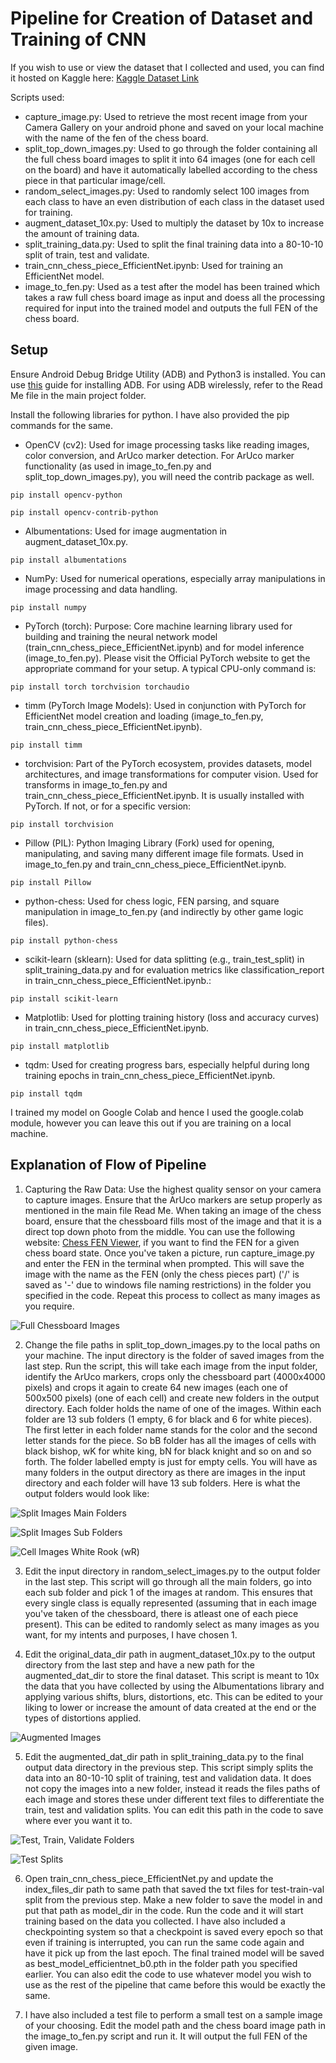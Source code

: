 # Pipeline for Creation of Dataset and Training of CNN

If you wish to use or view the dataset that I collected and used, you can find it hosted on Kaggle here: [Kaggle Dataset Link](https://www.kaggle.com/datasets/harishekar/chess-board-state-detection-dataset)

Scripts used:
- capture_image.py: Used to retrieve the most recent image from your Camera Gallery on your android phone and saved on your local machine with the name of the fen of the chess board.
- split_top_down_images.py: Used to go through the folder containing all the full chess board images to split it into 64 images (one for each cell on the board) and have it automatically labelled according to the chess piece in that particular image/cell.
- random_select_images.py: Used to randomly select 100 images from each class to have an even distribution of each class in the dataset used for training.
- augment_dataset_10x.py: Used to multiply the dataset by 10x to increase the amount of training data.
- split_training_data.py: Used to split the final training data into a 80-10-10 split of train, test and validate.
- train_cnn_chess_piece_EfficientNet.ipynb: Used for training an EfficientNet model.
- image_to_fen.py: Used as a test after the model has been trained which takes a raw full chess board image as input and doess all the processing required for input into the trained model and outputs the full FEN of the chess board.

## Setup

Ensure Android Debug Bridge Utility (ADB) and Python3 is installed. You can use [this](https://www.howtogeek.com/125769/how-to-install-and-use-abd-the-android-debug-bridge-utility/) guide for installing ADB. For using ADB wirelessly, refer to the Read Me file in the main project folder.

Install the following libraries for python. I have also provided the pip commands for the same.

- OpenCV (cv2): Used for image processing tasks like reading images, color conversion, and ArUco marker detection. For ArUco marker functionality (as used in image_to_fen.py and split_top_down_images.py), you will need the contrib package as well. 
```
pip install opencv-python
```
```
pip install opencv-contrib-python
```
- Albumentations: Used for image augmentation in augment_dataset_10x.py.
```
pip install albumentations
```
- NumPy: Used for numerical operations, especially array manipulations in image processing and data handling.
```
pip install numpy
```
- PyTorch (torch): Purpose: Core machine learning library used for building and training the neural network model (train_cnn_chess_piece_EfficientNet.ipynb) and for model inference (image_to_fen.py). Please visit the Official PyTorch website to get the appropriate command for your setup. A typical CPU-only command is:
```
pip install torch torchvision torchaudio
```
- timm (PyTorch Image Models): Used in conjunction with PyTorch for EfficientNet model creation and loading (image_to_fen.py, train_cnn_chess_piece_EfficientNet.ipynb).
```
pip install timm
```
- torchvision: Part of the PyTorch ecosystem, provides datasets, model architectures, and image transformations for computer vision. Used for transforms in image_to_fen.py and train_cnn_chess_piece_EfficientNet.ipynb. It is usually installed with PyTorch. If not, or for a specific version: 
```
pip install torchvision
```
- Pillow (PIL): Python Imaging Library (Fork) used for opening, manipulating, and saving many different image file formats. Used in image_to_fen.py and train_cnn_chess_piece_EfficientNet.ipynb.
```
pip install Pillow
```
- python-chess: Used for chess logic, FEN parsing, and square manipulation in image_to_fen.py (and indirectly by other game logic files).
```
pip install python-chess
```
- scikit-learn (sklearn): Used for data splitting (e.g., train_test_split) in split_training_data.py and for evaluation metrics like classification_report in train_cnn_chess_piece_EfficientNet.ipynb.:
```
pip install scikit-learn
```
- Matplotlib: Used for plotting training history (loss and accuracy curves) in train_cnn_chess_piece_EfficientNet.ipynb.
```
pip install matplotlib
```
- tqdm: Used for creating progress bars, especially helpful during long training epochs in train_cnn_chess_piece_EfficientNet.ipynb.
```
pip install tqdm
```

I trained my model on Google Colab and hence I used the google.colab module, however you can leave this out if you are training on a local machine.

## Explanation of Flow of Pipeline

1. Capturing the Raw Data: Use the highest quality sensor on your camera to capture images. Ensure that the ArUco markers are setup properly as mentioned in the main file Read Me. When taking an image of the chess board, ensure that the chessboard fills most of the image and that it is a direct top down photo from the middle. You can use the following website: [Chess FEN Viewer](https://www.redhotpawn.com/chess/chess-fen-viewer.php), if you want to find the FEN for a given chess board state. Once you've taken a picture, run capture_image.py and enter the FEN in the terminal when prompted. This will save the image with the name as the FEN (only the chess pieces part) ('/' is saved as '-' due to windows file naming restrictions) in the folder you specified in the code. Repeat this process to collect as many images as you require.

![Full Chessboard Images](Read_Me_Images_Data_Folder/full_chessboard_images.png)

2. Change the file paths in split_top_down_images.py to the local paths on your machine. The input directory is the folder of saved images from the last step. Run the script, this will take each image from the input folder, identify the ArUco markers, crops only the chessboard part (4000x4000 pixels) and crops it again to create 64 new images (each one of 500x500 pixels) (one of each cell) and create new folders in the output directory. Each folder holds the name of one of the images. Within each folder are 13 sub folders (1 empty, 6 for black and 6 for white pieces). The first letter in each folder name stands for the color and the second letter stands for the piece. So bB folder has all the images of cells with black bishop, wK for white king, bN for black knight and so on and so forth. The folder labelled empty is just for empty cells.
You will have as many folders in the output directory as there are images in the input directory and each folder will have 13 sub folders. Here is what the output folders would look like:

![Split Images Main Folders](Read_Me_Images_Data_Folder/split_images_main_folders.png)

![Split Images Sub Folders](Read_Me_Images_Data_Folder/split_images_sub_folders.png)

![Cell Images White Rook (wR)](Read_Me_Images_Data_Folder/split_images_cells.png)

3. Edit the input directory in random_select_images.py to the output folder in the last step. This script will go through all the main folders, go into each sub folder and pick 1 of the images at random. This ensures that every single class is equally represented (assuming that in each image you've taken of the chessboard, there is atleast one of each piece present). This can be edited to randomly select as many images as you want, for my intents and purposes, I have chosen 1. 

4. Edit the original_data_dir path in augment_dataset_10x.py to the output directory from the last step and have a new path for the augmented_dat_dir to store the final dataset. This script is meant to 10x the data that you have collected by using the Albumentations library and applying various shifts, blurs, distortions, etc. This can be edited to your liking to lower or increase the amount of data created at the end or the types of distortions applied.

![Augmented Images](Read_Me_Images_Data_Folder/augmented_images.png)

5. Edit the augmented_dat_dir path in split_training_data.py to the final output data directory in the previous step. This script simply splits the data into an 80-10-10 split of training, test and validation data. It does not copy the images into a new folder, instead it reads the files paths of each image and stores these under different text files to differentiate the train, test and validation splits. You can edit this path in the code to save where ever you want it to.

![Test, Train, Validate Folders](Read_Me_Images_Data_Folder/test_train_val_folders.png)

![Test Splits](Read_Me_Images_Data_Folder/test_splits.png)

6. Open train_cnn_chess_piece_EfficientNet.py and update the index_files_dir path to same path that saved the txt files for test-train-val split from the previous step. Make a new folder to save the model in and put that path as model_dir in the code.
Run the code and it will start training based on the data you collected. I have also included a checkpointing system so that a checkpoint is saved every epoch so that even if training is interrupted, you can run the same code again and have it pick up from the last epoch. The final trained model will be saved as best_model_efficientnet_b0.pth in the folder path you specified earlier. You can also edit the code to use whatever model you wish to use as the rest of the pipeline that came before this would be exactly the same.

7. I have also included a test file to perform a small test on a sample image of your choosing. Edit the model path and the chess board image path in the image_to_fen.py script and run it. It will output the full FEN of the given image.